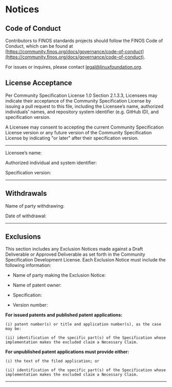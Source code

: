 # Notices

## Code of Conduct

Contributors to FINOS standards projects should follow the FINOS Code of Conduct, which can be found at [https://community.finos.org/docs/governance/code-of-conduct](https://community.finos.org/docs/governance/code-of-conduct).

For issues or inquires, please contact [legal@linuxfoundation.org](mailto:legal@linuxfoundation.org).

## License Acceptance

Per Community Specification License 1.0 Section 2.1.3.3, Licensees may indicate their acceptance of the Community Specification License by issuing a pull request to this file, including the Licensee’s name, authorized individuals' names, and repository system identifier (e.g. GitHub ID), and specification version.

A Licensee may consent to accepting the current Community Specification License version or any future version of the Community Specification License by indicating "or later" after their specification version.

---

Licensee’s name:

Authorized individual and system identifier:

Specification version:

---

## Withdrawals

Name of party withdrawing:

Date of withdrawal:

---

## Exclusions

This section includes any Exclusion Notices made against a Draft Deliverable or Approved Deliverable as set forth in the Community Specification Development License. Each Exclusion Notice must include the following information:

- Name of party making the Exclusion Notice:

- Name of patent owner:

- Specification:

- Version number:

**For issued patents and published patent applications:**

    (i) patent number(s) or title and application number(s), as the case may be:

    (ii) identification of the specific part(s) of the Specification whose implementation makes the excluded claim a Necessary Claim.

**For unpublished patent applications must provide either:**

    (i) the text of the filed application; or

    (ii) identification of the specific part(s) of the Specification whose implementation makes the excluded claim a Necessary Claim.

---
